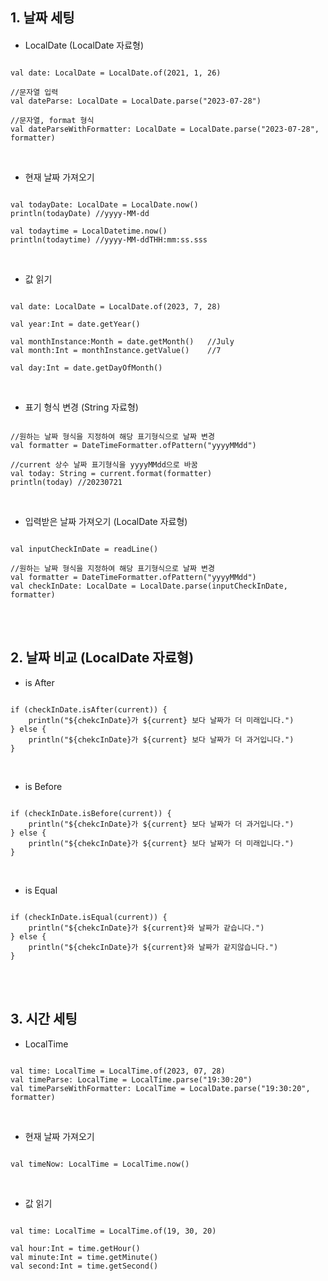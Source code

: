 ## 1. 날짜 세팅

#### 

- LocalDate (LocalDate 자료형)

```

val date: LocalDate = LocalDate.of(2021, 1, 26)

//문자열 입력
val dateParse: LocalDate = LocalDate.parse("2023-07-28")

//문자열, format 형식
val dateParseWithFormatter: LocalDate = LocalDate.parse("2023-07-28", formatter)

```

</br>

- 현재 날짜 가져오기 

```

val todayDate: LocalDate = LocalDate.now()
println(todayDate) //yyyy-MM-dd

val todaytime = LocalDatetime.now()
println(todaytime) //yyyy-MM-ddTHH:mm:ss.sss

```

</br>

- 값 읽기

```

val date: LocalDate = LocalDate.of(2023, 7, 28)

val year:Int = date.getYear()

val monthInstance:Month = date.getMonth()   //July
val month:Int = monthInstance.getValue()    //7

val day:Int = date.getDayOfMonth()

```

</br>

- 표기 형식 변경 (String 자료형)

```

//원하는 날짜 형식을 지정하여 해당 표기형식으로 날짜 변경
val formatter = DateTimeFormatter.ofPattern("yyyyMMdd")

//current 상수 날짜 표기형식을 yyyyMMdd으로 바꿈
val today: String = current.format(formatter)
println(today) //20230721

```

</br>

- 입력받은 날짜 가져오기 (LocalDate 자료형)

```

val inputCheckInDate = readLine()

//원하는 날짜 형식을 지정하여 해당 표기형식으로 날짜 변경
val formatter = DateTimeFormatter.ofPattern("yyyyMMdd")
val checkInDate: LocalDate = LocalDate.parse(inputCheckInDate, formatter)

```

</br>
</br>

## 2. 날짜 비교 (LocalDate 자료형)

- is After
```

if (checkInDate.isAfter(current)) {
    println("${chekcInDate}가 ${current} 보다 날짜가 더 미래입니다.")
} else {
    println("${chekcInDate}가 ${current} 보다 날짜가 더 과거입니다.")
}

```

</br>

- is Before

```

if (checkInDate.isBefore(current)) {
    println("${chekcInDate}가 ${current} 보다 날짜가 더 과거입니다.")
} else {
    println("${chekcInDate}가 ${current} 보다 날짜가 더 미래입니다.")
}

```

</br>

- is Equal

```

if (checkInDate.isEqual(current)) {
    println("${chekcInDate}가 ${current}와 날짜가 같습니다.")
} else {
    println("${chekcInDate}가 ${current}와 날짜가 같지않습니다.")
}

```

</br>
</br>

## 3. 시간 세팅

- LocalTime
```

val time: LocalTime = LocalTime.of(2023, 07, 28)
val timeParse: LocalTime = LocalTime.parse("19:30:20")
val timeParseWithFormatter: LocalTime = LocalDate.parse("19:30:20", formatter)

```

</br>

- 현재 날짜 가져오기 

```

val timeNow: LocalTime = LocalTime.now()

```

</br>

- 값 읽기

```

val time: LocalTime = LocalTime.of(19, 30, 20)

val hour:Int = time.getHour()
val minute:Int = time.getMinute()
val second:Int = time.getSecond()

```